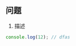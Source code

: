 ## 问题

1. 描述
```js
console.log(12); // dfas
```

<CustomComponent />

<script setup>
import CustomComponent from './cccc.vue'
let c = 12;
</script>